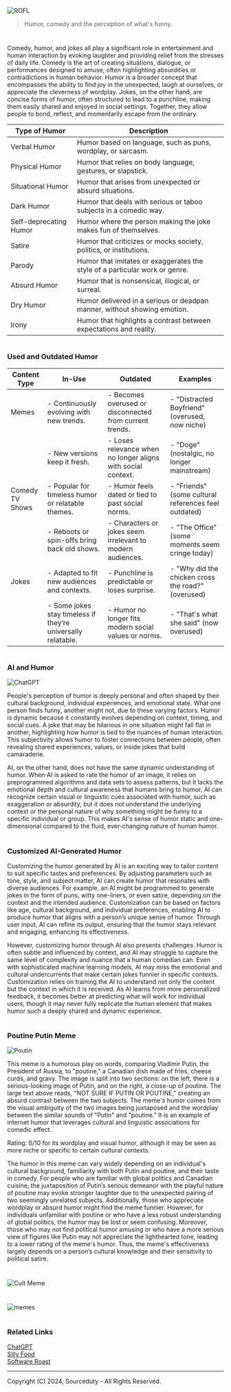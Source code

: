 ![ROFL](https://github.com/user-attachments/assets/7688fec9-714d-48a1-9e39-b5193e375edf)

> Humor, comedy and the perception of what's funny.
#

Comedy, humor, and jokes all play a significant role in entertainment and human interaction by evoking laughter and providing relief from the stresses of daily life. Comedy is the art of creating situations, dialogue, or performances designed to amuse, often highlighting absurdities or contradictions in human behavior. Humor is a broader concept that encompasses the ability to find joy in the unexpected, laugh at ourselves, or appreciate the cleverness of wordplay. Jokes, on the other hand, are concise forms of humor, often structured to lead to a punchline, making them easily shared and enjoyed in social settings. Together, they allow people to bond, reflect, and momentarily escape from the ordinary.

| Type of Humor         | Description                                                   |
|-----------------------|---------------------------------------------------------------|
| Verbal Humor          | Humor based on language, such as puns, wordplay, or sarcasm.  |
| Physical Humor        | Humor that relies on body language, gestures, or slapstick.    |
| Situational Humor     | Humor that arises from unexpected or absurd situations.        |
| Dark Humor            | Humor that deals with serious or taboo subjects in a comedic way.|
| Self-deprecating Humor| Humor where the person making the joke makes fun of themselves.|
| Satire                | Humor that criticizes or mocks society, politics, or institutions.|
| Parody                | Humor that imitates or exaggerates the style of a particular work or genre.|
| Absurd Humor          | Humor that is nonsensical, illogical, or surreal.              |
| Dry Humor             | Humor delivered in a serious or deadpan manner, without showing emotion.|
| Irony                 | Humor that highlights a contrast between expectations and reality.|

#
### Used and Outdated Humor

| Content Type      | In-Use                                                                                 | Outdated                                                                                 | Examples                                                     |
|-------------------|----------------------------------------------------------------------------------------|------------------------------------------------------------------------------------------|--------------------------------------------------------------|
| Memes             | - Continuously evolving with new trends.                                               | - Becomes overused or disconnected from current trends.                                  | - "Distracted Boyfriend" (overused, now niche)               |
|                   | - New versions keep it fresh.                                                          | - Loses relevance when no longer aligns with social context.                             | - "Doge" (nostalgic, no longer mainstream)                   |
| Comedy TV Shows   | - Popular for timeless humor or relatable themes.                                       | - Humor feels dated or tied to past social norms.                                         | - "Friends" (some cultural references feel outdated)         |
|                   | - Reboots or spin-offs bring back old shows.                                            | - Characters or jokes seem irrelevant to modern audiences.                               | - "The Office" (some moments seem cringe today)              |
| Jokes             | - Adapted to fit new audiences and contexts.                                            | - Punchline is predictable or loses surprise.                                             | - "Why did the chicken cross the road?" (overused)           |
|                   | - Some jokes stay timeless if they’re universally relatable.                            | - Humor no longer fits modern social values or norms.                                    | - "That's what she said" (now overused)                     |

#
### AI and Humor

![ChatGPT](https://github.com/user-attachments/assets/c54117df-f4ee-4a1e-855b-9fec3fd35df0)

People's perception of humor is deeply personal and often shaped by their cultural background, individual experiences, and emotional state. What one person finds funny, another might not, due to these varying factors. Humor is dynamic because it constantly evolves depending on context, timing, and social cues. A joke that may be hilarious in one situation might fall flat in another, highlighting how humor is tied to the nuances of human interaction. This subjectivity allows humor to foster connections between people, often revealing shared experiences, values, or inside jokes that build camaraderie.

AI, on the other hand, does not have the same dynamic understanding of humor. When AI is asked to rate the humor of an image, it relies on preprogrammed algorithms and data sets to assess patterns, but it lacks the emotional depth and cultural awareness that humans bring to humor. AI can recognize certain visual or linguistic cues associated with humor, such as exaggeration or absurdity, but it does not understand the underlying context or the personal nature of why something might be funny to a specific individual or group. This makes AI's sense of humor static and one-dimensional compared to the fluid, ever-changing nature of human humor.

#
### Customized AI-Generated Humor

Customizing the humor generated by AI is an exciting way to tailor content to suit specific tastes and preferences. By adjusting parameters such as tone, style, and subject matter, AI can create humor that resonates with diverse audiences. For example, an AI might be programmed to generate jokes in the form of puns, witty one-liners, or even satire, depending on the context and the intended audience. Customization can be based on factors like age, cultural background, and individual preferences, enabling AI to produce humor that aligns with a person’s unique sense of humor. Through user input, AI can refine its output, ensuring that the humor stays relevant and engaging, enhancing its effectiveness.

However, customizing humor through AI also presents challenges. Humor is often subtle and influenced by context, and AI may struggle to capture the same level of complexity and nuance that a human comedian can. Even with sophisticated machine learning models, AI may miss the emotional and cultural undercurrents that make certain jokes funnier in specific contexts. Customization relies on training the AI to understand not only the content but the context in which it is received. As AI learns from more personalized feedback, it becomes better at predicting what will work for individual users, though it may never fully replicate the human element that makes humor such a deeply shared and dynamic experience.

#
### Poutine Putin Meme

![Poutin](https://github.com/user-attachments/assets/16b83630-3f4f-48af-afc8-44796c7af39d)

This meme is a humorous play on words, comparing Vladimir Putin, the President of Russia, to "poutine," a Canadian dish made of fries, cheese curds, and gravy. The image is split into two sections: on the left, there is a serious-looking image of Putin, and on the right, a close-up of poutine. The large text above reads, "NOT SURE IF PUTIN OR POUTINE," creating an absurd contrast between the two subjects. The meme's humor comes from the visual ambiguity of the two images being juxtaposed and the wordplay between the similar sounds of "Putin" and "poutine." It is an example of internet humor that leverages cultural and linguistic associations for comedic effect.

Rating: 6/10 for its wordplay and visual humor, although it may be seen as more niche or specific to certain cultural contexts.

The humor in this meme can vary widely depending on an individual's cultural background, familiarity with both Putin and poutine, and their taste in comedy. For people who are familiar with global politics and Canadian cuisine, the juxtaposition of Putin’s serious demeanor with the playful nature of poutine may evoke stronger laughter due to the unexpected pairing of two seemingly unrelated subjects. Additionally, those who appreciate wordplay or absurd humor might find the meme funnier. However, for individuals unfamiliar with poutine or who have a less robust understanding of global politics, the humor may be lost or seem confusing. Moreover, those who may not find political humor amusing or who have a more serious view of figures like Putin may not appreciate the lighthearted tone, leading to a lower rating of the meme's humor. Thus, the meme's effectiveness largely depends on a person’s cultural knowledge and their sensitivity to political satire.

#
![Cult Meme](https://github.com/user-attachments/assets/96876db8-c908-4d29-be63-aab0bb99e9b2)

#
![memes](https://github.com/user-attachments/assets/2957ac0b-cf8f-4512-9987-8f2c99c3d694)

#
### Related Links

[ChatGPT](https://github.com/sourceduty/ChatGPT)
<br>
[Silly Food](https://github.com/sourceduty/Silly_Food)
<br>
[Software Roast](https://github.com/sourceduty/Software_Roast)

***
Copyright (C) 2024, Sourceduty - All Rights Reserved.
